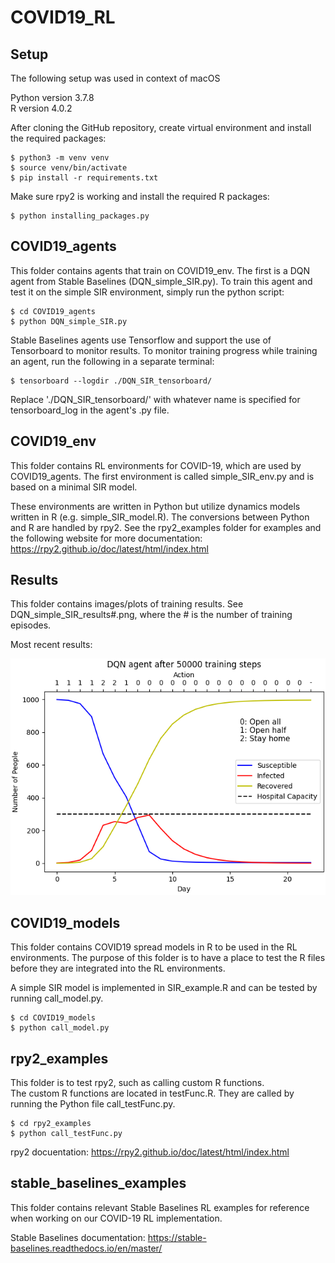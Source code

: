 # COVID19_RL

## Setup
The following setup was used in context of macOS   

Python version 3.7.8   
R version 4.0.2   

After cloning the GitHub repository, create virtual environment and install the
required packages:   
```console
$ python3 -m venv venv
$ source venv/bin/activate
$ pip install -r requirements.txt
```  

Make sure rpy2 is working and install the required R packages:  
```console
$ python installing_packages.py
```  

## COVID19_agents
This folder contains agents that train on COVID19_env. The first is a DQN agent
from Stable Baselines (DQN_simple_SIR.py). To train this agent and test it on
the simple SIR environment, simply run the python script:
```console
$ cd COVID19_agents
$ python DQN_simple_SIR.py
```   

Stable Baselines agents use Tensorflow and support the use of Tensorboard to monitor results. To monitor training progress while training an agent, run the following in a separate terminal:
```console
$ tensorboard --logdir ./DQN_SIR_tensorboard/
```  
Replace './DQN_SIR_tensorboard/' with whatever name is specified for
tensorboard_log in the agent's .py file.

## COVID19_env
This folder contains RL environments for COVID-19, which are used by COVID19_agents. The first environment is called simple_SIR_env.py and is based
on a minimal SIR model.   

These environments are written in Python but utilize dynamics models written in
R (e.g. simple_SIR_model.R). The conversions between Python and R are handled by  rpy2. See the rpy2_examples folder for examples and the following website for more documentation: https://rpy2.github.io/doc/latest/html/index.html

## Results
This folder contains images/plots of training results.
See DQN_simple_SIR_results#.png, where the # is the number of  training episodes.  

Most recent results:

![DQN SIR](./Results/DQN_simple_SIR_results50000.png)

## COVID19_models
This folder contains COVID19 spread models in R to be used in the RL environments. The purpose of this folder is to have a place to test the R files before they are integrated into the RL environments.  

A simple SIR model is implemented in SIR_example.R and can be tested by running call_model.py.
```console
$ cd COVID19_models
$ python call_model.py
```

## rpy2_examples
This folder is to test rpy2, such as calling custom R functions.     
The custom R functions are located in testFunc.R. They are called by running the Python file call_testFunc.py.
```console
$ cd rpy2_examples
$ python call_testFunc.py
```

rpy2 docuentation: https://rpy2.github.io/doc/latest/html/index.html

## stable_baselines_examples
This folder contains relevant Stable Baselines RL examples for reference when
working on our COVID-19 RL implementation.  


Stable Baselines documentation: https://stable-baselines.readthedocs.io/en/master/
